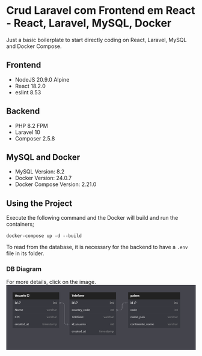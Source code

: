 # Crud Laravel com Frontend em React - React, Laravel, MySQL, Docker
Just a basic boilerplate to start directly coding on React, Laravel, MySQL and Docker Compose.

## Frontend
- NodeJS 20.9.0 Alpine
- React 18.2.0
- eslint 8.53

## Backend
- PHP 8.2 FPM
- Laravel 10
- Composer 2.5.8

## MySQL and Docker

- MySQL Version: 8.2
- Docker Version: 24.0.7
- Docker Compose Version: 2.21.0

## Using the Project

Execute the following command and the Docker will build and run the containers;

```
docker-compose up -d --build
```

To read from the database, it is necessary for the backend to have a ``.env`` file in its folder.

### DB Diagram

For more details, click on the image.   
[![Alt text](image.png)](https://dbdiagram.io/d/CIA-SImples-65727a8656d8064ca09e7e36)
